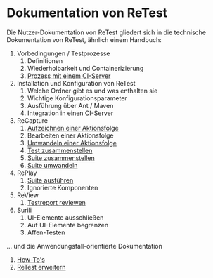 Dokumentation von ReTest
========================

Die Nutzer-Dokumentation von ReTest gliedert sich in die technische Dokumentation von ReTest, ähnlich einem Handbuch:

1. Vorbedingungen / Testprozesse
     1. Definitionen
     1. Wiederholbarkeit und Containerizierung
     1. [Prozess mit einem CI-Server](testprozess/prozess-mit-ci-server.md)
1. Installation und Konfiguration von ReTest
     1. Welche Ordner gibt es und was enthalten sie
     1. Wichtige Konfigurationsparameter
     1. Ausführung über Ant / Maven
     1. Integration in einen CI-Server
1. ReCapture
     1. [Aufzeichnen einer Aktionsfolge](recapture/aktionsfolge-aufzeichnen.md)
     1. Bearbeiten einer Aktionsfolge
     1. [Umwandeln einer Aktionsfolge](recapture/aktionsfolge-umwandeln.md)
     1. [Test zusammenstellen](recapture/test-zusammenstellen.md)
     1. [Suite zusammenstellen](recapture/suite-zusammenstellen.md)
     1. [Suite umwandeln](recapture/suite-umwandeln.md)
1. RePlay
     1. [Suite ausführen](replay/suite-ausfuehren.md)
     1. Ignorierte Komponenten
1. ReView
     1. [Testreport reviewen](review/ergebnisse-reviewen.md)
1. Surili
     1. UI-Elemente ausschließen
     1. Auf UI-Elemente begrenzen
     1. Affen-Testen
 
... und die Anwendungsfall-orientierte Dokumentation

1. [How-To's](howtos)
1. [ReTest erweitern](extensions)
